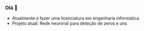 ### Olá 👋
- Atualmente a fazer uma licenciatura em engenharia informatica
- Projeto atual: Rede neuronal para deteção de zeros e uns
